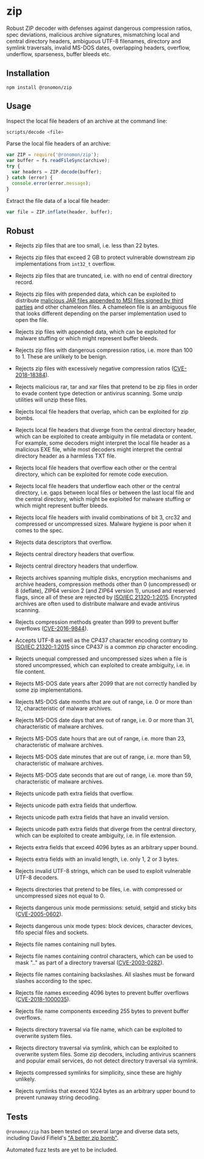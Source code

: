 # zip

Robust ZIP decoder with defenses against dangerous compression ratios, spec
deviations, malicious archive signatures, mismatching local and central
directory headers, ambiguous UTF-8 filenames, directory and symlink traversals,
invalid MS-DOS dates, overlapping headers, overflow, underflow, sparseness,
buffer bleeds etc.

## Installation

```
npm install @ronomon/zip
```

## Usage

Inspect the local file headers of an archive at the command line:

```bash
scripts/decode <file>
```

Parse the local file headers of an archive:

```javascript
var ZIP = require('@ronomon/zip');
var buffer = fs.readFileSync(archive);
try {
  var headers = ZIP.decode(buffer);
} catch (error) {
  console.error(error.message);
}
````

Extract the file data of a local file header:

```javascript
var file = ZIP.inflate(header, buffer);
````

## Robust

* Rejects zip files that are too small, i.e. less than 22 bytes.

* Rejects zip files that exceed 2 GB to protect vulnerable downstream zip
implementations from `int32_t` overflow.

* Rejects zip files that are truncated, i.e. with no end of central directory
record.

* Rejects zip files with prepended data, which can be exploited to distribute
[malicious JAR files appended to MSI files signed by third parties](https://blog.virustotal.com/2019/01/distribution-of-malicious-jar-appended.html)
and other chameleon files. A chameleon file is an ambiguous file that looks
different depending on the parser implementation used to open the file.

* Rejects zip files with appended data, which can be exploited for malware
stuffing or which might represent buffer bleeds.

* Rejects zip files with dangerous compression ratios, i.e. more than 100 to 1.
These are unlikely to be benign.

* Rejects zip files with excessively negative compression ratios
([CVE-2018-18384](https://cve.mitre.org/cgi-bin/cvename.cgi?name=CVE-2018-18384)).

* Rejects malicious rar, tar and xar files that pretend to be zip files in order
to evade content type detection or antivirus scanning. Some unzip utilities will
unzip these files.

* Rejects local file headers that overlap, which can be exploited for zip bombs.

* Rejects local file headers that diverge from the central directory header,
which can be exploited to create ambiguity in file metadata or content. For
example, some decoders might interpret the local file header as a malicious EXE
file, while most decoders might interpret the central directory header as a
harmless TXT file.

* Rejects local file headers that overflow each other or the central directory,
which can be exploited for remote code execution.

* Rejects local file headers that underflow each other or the central directory,
i.e. gaps between local files or between the last local file and the central
directory, which might be exploited for malware stuffing or which might
represent buffer bleeds.

* Rejects local file headers with invalid combinations of bit 3, crc32 and
compressed or uncompressed sizes. Malware hygiene is poor when it comes to the
spec.

* Rejects data descriptors that overflow.

* Rejects central directory headers that overflow.

* Rejects central directory headers that underflow.

* Rejects archives spanning multiple disks, encryption mechanisms and archive
headers, compression methods other than 0 (uncompressed) or 8 (deflate), ZIP64
version 2 (and ZIP64 version 1), unused and reserved flags, since all of these
are rejected by [ISO/IEC 21320-1:2015](https://www.iso.org/standard/60101.html).
Encrypted archives are often used to distribute malware and evade antivirus
scanning.

* Rejects compression methods greater than 999 to prevent buffer overflows
([CVE-2016-9844](https://bugs.launchpad.net/ubuntu/+source/unzip/+bug/1643750)).

* Accepts UTF-8 as well as the CP437 character encoding contrary to
[ISO/IEC 21320-1:2015](https://www.iso.org/standard/60101.html) since CP437 is a
common zip character encoding.

* Rejects unequal compressed and uncompressed sizes when a file is stored
uncompressed, which can exploited to create ambiguity, i.e. in file content.

* Rejects MS-DOS date years after 2099 that are not correctly handled by some
zip implementations.

* Rejects MS-DOS date months that are out of range, i.e. 0 or more than 12,
characteristic of malware archives.

* Rejects MS-DOS date days that are out of range, i.e. 0 or more than 31,
characteristic of malware archives.

* Rejects MS-DOS date hours that are out of range, i.e. more than 23,
characteristic of malware archives.

* Rejects MS-DOS date minutes that are out of range, i.e. more than 59,
characteristic of malware archives.

* Rejects MS-DOS date seconds that are out of range, i.e. more than 59,
characteristic of malware archives.

* Rejects unicode path extra fields that overflow.

* Rejects unicode path extra fields that underflow.

* Rejects unicode path extra fields that have an invalid version.

* Rejects unicode path extra fields that diverge from the central directory,
which can be exploited to create ambiguity, i.e. in file extension.

* Rejects extra fields that exceed 4096 bytes as an arbitrary upper bound.

* Rejects extra fields with an invalid length, i.e. only 1, 2 or 3 bytes.

* Rejects invalid UTF-8 strings, which can be used to exploit vulnerable UTF-8
decoders.

* Rejects directories that pretend to be files, i.e. with compressed or
uncompressed sizes not equal to 0.

* Rejects dangerous unix mode permissions: setuid, setgid and sticky bits
([CVE-2005-0602](https://cve.mitre.org/cgi-bin/cvename.cgi?name=CVE-2005-0602)).

* Rejects dangerous unix mode types: block devices, character devices, fifo
special files and sockets.

* Rejects file names containing null bytes.

* Rejects file names containing control characters, which can be used to mask
".." as part of a directory traversal
([CVE-2003-0282](https://cve.mitre.org/cgi-bin/cvename.cgi?name=CVE-2003-0282)).

* Rejects file names containing backslashes. All slashes must be forward slashes
according to the spec.

* Rejects file names exceeding 4096 bytes to prevent buffer overflows
([CVE-2018-1000035](https://cve.mitre.org/cgi-bin/cvename.cgi?name=CVE-2018-1000035)).

* Rejects file name components exceeding 255 bytes to prevent buffer overflows.

* Rejects directory traversal via file name, which can be exploited to overwrite
system files.

* Rejects directory traversal via symlink, which can be exploited to overwrite
system files. Some zip decoders, including antivirus scanners and popular email
services, do not detect directory traversal via symlink.

* Rejects compressed symlinks for simplicity, since these are highly unlikely.

* Rejects symlinks that exceed 1024 bytes as an arbitrary upper bound to prevent
runaway string decoding.

## Tests

`@ronomon/zip` has been tested on several large and diverse data
sets, including David Fifield's
["A better zip bomb"](https://www.bamsoftware.com/hacks/zipbomb/).

Automated fuzz tests are yet to be included.
